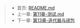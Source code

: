 



> - 首页: [README.md](../README.md)
> - 上一章: [第11章-测试.md](./第11章-测试.md)
> - 下一章:  [第13章-迭代器与闭包](./第13章-迭代器与闭包.md)